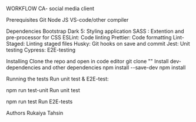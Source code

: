 WORKFLOW CA- social media client

Prerequisites Git Node JS VS-code/other compiler

Dependencies Bootstrap Dark 5: Styling application SASS : Extention and pre-processor for CSS ESLint: Code linting Prettier: Code formatting Lint-Staged: Linting staged files Husky: Git hooks on save and commit Jest: Unit testing Cypress: E2E-testing

Installing Clone the repo and open in code editor git clone "" Install dev-dependencies and other dependencies npm install --save-dev npm install

Running the tests Run unit test & E2E-test:

npm run test-unit Run unit test

npm run test Run E2E-tests

Authors Rukaiya Tahsin
